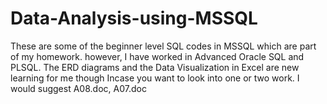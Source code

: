 # Data-Analysis-using-MSSQL
These are some of the beginner level SQL codes in MSSQL which are part of my homework. however, I have worked in Advanced Oracle SQL and PLSQL. The ERD diagrams and the Data Visualization in Excel are new learning for me though
Incase you want to look into one or two work. I would suggest A08.doc, A07.doc
